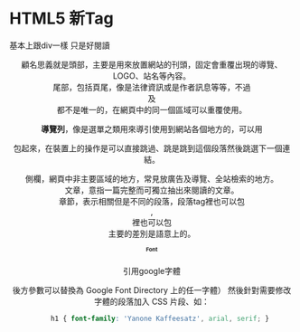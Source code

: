 
# HTML5 新Tag

基本上跟div一樣 只是好閱讀

<header>
顧名思義就是頭部，主要是用來放置網站的刊頭，固定會重覆出現的導覽、LOGO、站名等內容。

<footer>
尾部，包括頁尾，像是法律資訊或是作者訊息等等，不過<header>及<footer>都不是唯一的，在網頁中的同一個區域可以重覆使用。

<nav>

**導覽列**，像是選單之類用來導引使用到網站各個地方的，可以用<nav> 包起來，在裝置上的操作是可以直接跳過、跳是跳到這個段落然後跳選下一個連結。

<aside>
側欄，網頁中非主要區域的地方，常見放廣告及導覽、全站檢索的地方。

<article>
文章，意指一篇完整而可獨立抽出來閱讀的文章。

<section>
章節，表示相關但是不同的段落，段落tag裡也可以包<article>, <article>裡也可以包<section>主要的差別是語意上的。


# Font

引用google字體
    <link href='http://fonts.googleapis.com/css?family=Yanone+Kaffeesatz' rel='stylesheet' type='text/css'>

後方參數可以替換為 Google Font Directory 上的任一字體）
然後針對需要修改字體的段落加入 CSS 片段、如：
```css
    h1 { font-family: 'Yanone Kaffeesatz', arial, serif; }
```








